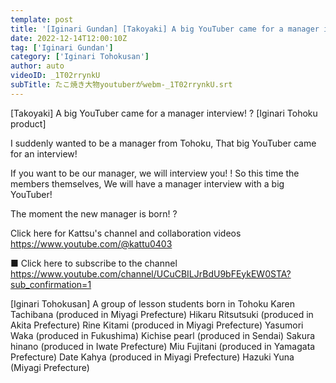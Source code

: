 ```yaml
---
template: post
title: '[Iginari Gundan] [Takoyaki] A big YouTuber came for a manager interview! ?'
date: 2022-12-14T12:00:10Z
tag: ['Iginari Gundan']
category: ['Iginari Tohokusan']
author: auto 
videoID: _1T02rrynkU
subTitle: たこ焼き大物youtuberがwebm-_1T02rrynkU.srt
---
```

[Takoyaki] A big YouTuber came for a manager interview! ? [Iginari Tohoku product]

I suddenly wanted to be a manager from Tohoku,
That big YouTuber came for an interview!

If you want to be our manager, we will interview you! !
So this time the members themselves,
We will have a manager interview with a big YouTuber!

The moment the new manager is born! ?


Click here for Kattsu's channel and collaboration videos
https://www.youtube.com/@kattu0403

■ Click here to subscribe to the channel
https://www.youtube.com/channel/UCuCBILJrBdU9bFEykEW0STA?sub_confirmation=1


[Iginari Tohokusan]
A group of lesson students born in Tohoku
Karen Tachibana (produced in Miyagi Prefecture)
Hikaru Ritsutsuki (produced in Akita Prefecture)
Rine Kitami (produced in Miyagi Prefecture)
Yasumori Waka (produced in Fukushima)
Kichise pearl (produced in Sendai)
Sakura hinano (produced in Iwate Prefecture)
Miu Fujitani (produced in Yamagata Prefecture)
Date Kahya (produced in Miyagi Prefecture)
Hazuki Yuna (Miyagi Prefecture)


